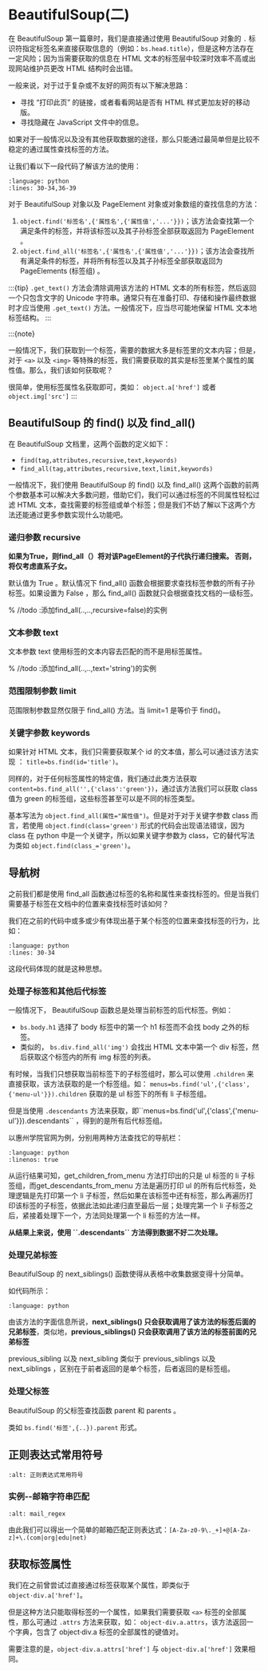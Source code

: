# BeautifulSoup(二)

在 BeautifulSoup 第一篇章时，我们是直接通过使用 BeautifulSoup 对象的 `.` 标识符指定标签名来直接获取信息的（例如：`bs.head.title`），但是这种方法存在一定风险；因为当需要获取的信息在 HTML 文本的标签层中较深时效率不高或出现网站维护员更改 HTML 结构时会出错。

一般来说，对于过于复杂或不友好的网页有以下解决思路：

- 寻找 “打印此页” 的链接，或者看看网站是否有 HTML 样式更加友好的移动版。
- 寻找隐藏在 JavaScript 文件中的信息。

如果对于一般情况以及没有其他获取数据的途径，那么只能通过最简单但是比较不稳定的通过属性查找标签的方法。

让我们看以下一段代码了解该方法的使用：

```{literalinclude} ../example_python/GetInfoFromSchool.py
:language: python
:lines: 30-34,36-39
```

对于 BeautifulSoup 对象以及 PageElement 对象或对象数组的查找信息的方法：

1. `object.find('标签名',{'属性名',{'属性值','...'}})`；该方法会查找第一个满足条件的标签，并将该标签以及其子孙标签全部获取返回为 PageElement 。
2. `object.find_all('标签名',{'属性名',{'属性值','...'}})`；该方法会查找所有满足条件的标签，并将所有标签以及其子孙标签全部获取返回为 PageElements (标签组) 。

:::{tip}
`.get_text()` 方法会清除调用该方法的 HTML 文本的所有标签，然后返回一个只包含文字的 Unicode 字符串。通常只有在准备打印、存储和操作最终数据时才应当使用 `.get_text()` 方法。一般情况下，应当尽可能地保留 HTML 文本地标签结构。
:::

:::{note}

一般情况下，我们获取到一个标签，需要的数据大多是标签里的文本内容；但是，对于 `<a>` 以及 `<img>` 等特殊的标签，我们需要获取的其实是标签里某个属性的属性值。那么，我们该如何获取呢？

很简单，使用标签属性名获取即可，类如： `object.a['href']` 或者 `object.img['src']`
:::

## BeautifulSoup 的 find() 以及 find_all()

在 BeautifulSoup 文档里，这两个函数的定义如下：

- `find(tag,attributes,recursive,text,keywords)`
- `find_all(tag,attributes,recursive,text,limit,keywords)`

一般情况下，我们使用 BeautifulSoup 的 find() 以及 find_all() 这两个函数的前两个参数基本可以解决大多数问题，借助它们，我们可以通过标签的不同属性轻松过滤 HTML 文本，查找需要的标签组或单个标签；但是我们不妨了解以下这两个方法还能通过更多参数实现什么功能吧。

### 递归参数 recursive

**如果为True，则find_all（）将对该PageElement的子代执行递归搜索。 否则，将仅考虑直系子女。**

默认值为 True 。默认情况下 find_all() 函数会根据要求查找标签参数的所有子孙标签。如果设置为 False ，那么 find_all() 函数就只会根据查找文档的一级标签。

% //todo :添加find_all(..,..,recursive=false)的实例

### 文本参数 text

文本参数 text 使用标签的文本内容去匹配的而不是用标签属性。

% //todo :添加find_all(..,..,text='string')的实例

### 范围限制参数 limit

范围限制参数显然仅限于 find_all() 方法。当 limit=1 是等价于 find()。

### 关键字参数 keywords

如果针对 HTML 文本，我们只需要获取某个 id 的文本值，那么可以通过该方法实现 ：
`title=bs.find(id='title')`。

同样的，对于任何标签属性的特定值，我们通过此类方法获取 `content=bs.find_all('',{'class':'green'})`，通过该方法我们可以获取 class 值为 green 的标签组，这些标签甚至可以是不同的标签类型。

基本写法为 `object.find_all(属性="属性值")`。但是对于对于关键字参数 class 而言，若使用 `object.find(class='green')` 形式的代码会出现语法错误，因为 class 在 python 中是一个关键字，所以如果关键字参数为 class，它的替代写法为类如 `object.find(class_='green')`。

## 导航树

之前我们都是使用 find_all 函数通过标签的名称和属性来查找标签的。但是当我们需要基于标签在文档中的位置来查找标签时该如何？

我们在之前的代码中或多或少有体现出基于某个标签的位置来查找标签的行为，比如：

```{literalinclude} ../example_python/GetInfoFromSchool.py
:language: python
:lines: 30-34
```

这段代码体现的就是这种思想。

### 处理子标签和其他后代标签

一般情况下， BeautifulSoup 函数总是处理当前标签的后代标签。例如：

- `bs.body.h1` 选择了 body 标签中的第一个 h1 标签而不会找 body 之外的标签。
- 类似的， `bs.div.find_all('img')` 会找出 HTML 文本中第一个 div 标签，然后获取这个标签内的所有 img 标签的列表。

有时候，当我们只想获取当前标签下的子标签组时，那么可以使用 `.children` 来直接获取，该方法获取的是一个标签组。如：
`menus=bs.find('ul',{'class',{'menu-ul'}}).children` 获取的是 ul 标签下的所有 li 子标签组。

但是当使用 `.descendants` 方法来获取，即\`\`menus=bs.find('ul',{'class',{'menu-ul'}}).descendants\`\` ，得到的是所有后代标签组。

以惠州学院官网为例，分别用两种方法查找它的导航栏：

```{literalinclude} ../example_python/GetNavigationFromHzu.py
:language: python
:linenos: true
```

从运行结果可知，get_children_from_menu 方法打印出的只是 ul 标签的 li 子标签组，而get_descendants_from_menu 方法是遍历打印 ul 的所有后代标签，处理逻辑是先打印第一个 li 子标签，然后如果在该标签中还有标签，那么再遍历打印该标签的子标签，依据此法如此递归直至最后一层；处理完第一个 li 子标签之后，紧接着处理下一个，方法同处理第一个 li 标签的方法一样。

**从结果上来说，使用 \`\`.descendants\`\` 方法得到数据不好二次处理。**

### 处理兄弟标签

BeautifulSoup 的 next_siblings() 函数使得从表格中收集数据变得十分简单。

如代码所示：

```{literalinclude} ../example_python/GetBrotherInfo.py
:language: python
```

由该方法的字面信息所说，**next_siblings() 只会获取调用了该方法的标签后面的兄弟标签**，类似地，**previous_siblings() 只会获取调用了该方法的标签前面的兄弟标签**

previous_sibling 以及 next_sibling 类似于 previous_siblings 以及 next_siblings ，区别在于前者返回的是单个标签，后者返回的是标签组。

### 处理父标签

BeautifulSoup 的父标签查找函数 parent 和 parents 。

类如 `bs.find('标签',{..}).parent` 形式。

## 正则表达式常用符号

```{image} ../img/regex.png
:alt: 正则表达式常用符号
```

### 实例--邮箱字符串匹配

```{image} ../img/mail_regex.png
:alt: mail_regex
```

由此我们可以得出一个简单的邮箱匹配正则表达式：`[A-Za-z0-9\._+]+@[A-Za-z]+\.(com|org|edu|net)`

## 获取标签属性

我们在之前曾尝试过直接通过标签获取某个属性，即类似于 `object·div.a['href']`。

但是这种方法只能取得标签的一个属性，如果我们需要获取 `<a>` 标签的全部属性，那么可通过 `.attrs` 方法来获取，如： `object·div.a.attrs`，该方法返回一个字典，包含了 object·div.a 标签的全部属性的键值对。

需要注意的是，`object·div.a.attrs['href']` 与 `object·div.a['href']` 效果相同。
